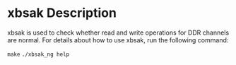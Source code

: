 # xbsak Description

xbsak is used to check whether read and write operations for DDR channels are normal. For details about how to use xbsak, run the following command:

`make`
`./xbsak_ng help`